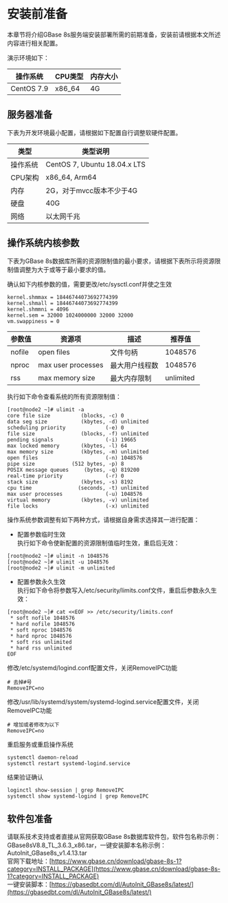 # 安装前准备  
本章节将介绍GBase 8s服务端安装部署所需的前期准备，安装前请根据本文所述内容进行相关配置。  

演示环境如下：  

| **操作系统** | **CPU类型** | **内存大小** |
| --- | --- | --- |
| CentOS 7.9 | x86_64 | 4G |

## 服务器准备  
下表为开发环境最小配置，请根据如下配置自行调整软硬件配置。  

| **类型** | **类型说明** |
| --- | --- |
| 操作系统 | CentOS 7, Ubuntu 18.04.x LTS |
| CPU架构 | x86_64, Arm64 |
| 内存 | 2G，对于mvcc版本不少于4G |
| 硬盘 | 40G |
| 网络 | 以太网千兆 |


## 操作系统内核参数  
下表为GBase 8s数据库所需的资源限制值的最小要求，请根据下表所示将资源限制值调整为大于或等于最小要求的值。  

确认如下内核参数的值，需要更改/etc/sysctl.conf并使之生效  

```text
kernel.shmmax = 18446744073692774399
kernel.shmall = 18446744073692774399
kernel.shmmni = 4096
kernel.sem = 32000 1024000000 32000 32000
vm.swappiness = 0
```

| **参数值** | **资源项** | **描述** | **推荐值** |
| --- | --- | --- | --- |
| nofile | open files | 文件句柄 | 1048576 |
| nproc | max user processes | 最大用户线程数 | 1048576 |
| rss | max memory size | 最大内存限制 | unlimited |


执行如下命令查看系统的所有资源限制值：
```shell
[root@node2 ~]# ulimit -a
core file size          (blocks, -c) 0
data seg size           (kbytes, -d) unlimited
scheduling priority             (-e) 0
file size               (blocks, -f) unlimited
pending signals                 (-i) 19665
max locked memory       (kbytes, -l) 64
max memory size         (kbytes, -m) unlimited
open files                      (-n) 1048576
pipe size            (512 bytes, -p) 8
POSIX message queues     (bytes, -q) 819200
real-time priority              (-r) 0
stack size              (kbytes, -s) 8192
cpu time               (seconds, -t) unlimited
max user processes              (-u) 1048576
virtual memory          (kbytes, -v) unlimited
file locks                      (-x) unlimited
```

操作系统参数调整有如下两种方式，请根据自身需求选择其一进行配置：  

- 配置参数临时生效  
执行如下命令使新配置的资源限制值临时生效，重启后无效：  
```shell
[root@node2 ~]# ulimit -n 1048576
[root@node2 ~]# ulimit -u 1048576
[root@node2 ~]# ulimit -m unlimited
```

- 配置参数永久生效  
执行如下命令将参数写入/etc/security/limits.conf文件，重启后参数永久生效：  
```shell
[root@node2 ~]# cat <<EOF >> /etc/security/limits.conf
 * soft nofile 1048576
 * hard nofile 1048576
 * soft nproc 1048576
 * hard nproc 1048576
 * soft rss unlimited
 * hard rss unlimited
EOF
```

修改/etc/systemd/logind.conf配置文件，关闭RemoveIPC功能  
```text
# 去掉#号
RemoveIPC=no
```

修改/usr/lib/systemd/system/systemd-logind.service配置文件，关闭RemoveIPC功能  
```text
# 增加或者修改为以下
RemoveIPC=no
```

重启服务或重启操作系统   
```shell
systemctl daemon-reload 
systemctl restart systemd-logind.service
```

结果验证确认   
```shell
loginctl show-session | grep RemoveIPC 
systemctl show systemd-logind | grep RemoveIPC
```


## 软件包准备  
请联系技术支持或者直接从官网获取GBase 8s数据库软件包，软件包名称示例：GBase8sV8.8_TL_3.6.3_x86.tar，一键安装脚本名称示例：AutoInit_GBase8s_v1.4.13.tar  
官网下载地址：[https://www.gbase.cn/download/gbase-8s-1?category=INSTALL_PACKAGE](https://www.gbase.cn/download/gbase-8s-1?category=INSTALL_PACKAGE)    
一键安装脚本：[https://gbasedbt.com/dl/AutoInit_GBase8s/latest/](https://gbasedbt.com/dl/AutoInit_GBase8s/latest/)  
